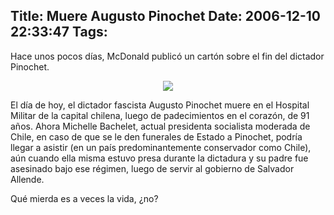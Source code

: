 Title: Muere Augusto Pinochet
Date: 2006-12-10 22:33:47
Tags: 
---
<p>Hace unos pocos días, McDonald publicó un cartón sobre el fin del dictador Pinochet.
</p>
<p align="center"><img src="http://www.damog.net/files/misc/finochet.jpg"/></p>
<p>
El día de hoy, el dictador fascista Augusto Pinochet muere en el Hospital Militar de la capital chilena, luego de padecimientos en el corazón, de 91 años. Ahora Michelle Bachelet, actual presidenta socialista moderada de Chile, en caso de que se le den funerales de Estado a Pinochet, podría llegar a asistir (en un país predominantemente conservador como Chile), aún cuando ella misma estuvo presa durante la dictadura y su padre fue asesinado bajo ese régimen, luego de servir al gobierno de Salvador Allende.

Qué mierda es a veces la vida, ¿no? </p>
